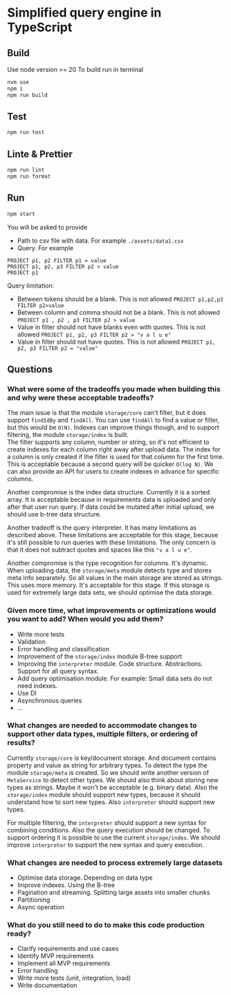# Simplified query engine in TypeScript

## Build

Use node version >= 20
To build run in terminal

```bash
nvm use
npm i
npm run build
```

## Test

```bash
npm run test
```

## Linte & Prettier

```bash
npm run lint
npm run format
```

## Run

```bash
npm start
```

You will be asked to provide

- Path to csv file with data. For example `./assets/data1.csv`
- Query. For example

```
PROJECT p1, p2 FILTER p1 = value
PROJECT p1, p2, p3 FILTER p2 > value
PROJECT p1
```

Query limitation:

- Between tokens should be a blank. This is not allowed `PROJECT p1,p2,p3 FILTER p2>value`
- Between column and comma should not be a blank. This is not allowed `PROJECT p1 , p2 , p3 FILTER p2 > value`
- Value in filter should not have blanks even with quotes. This is not allowed `PROJECT p1, p2, p3 FILTER p2 > "v a l u e"`
- Value in filter should not have quotes. This is not allowed `PROJECT p1, p2, p3 FILTER p2 = "value"`

## Questions

### What were some of the tradeoffs you made when building this and why were these acceptable tradeoffs?

The main issue is that the module `storage/core` can't filter, but it does support `findIdBy` and `findAll`. You can use `findAll` to find a value or filter, but this would be `O(N)`. Indexes can improve things though, and to support filtering, the module `storage/index` is built.  
The filter supports any column, number or string, so it's not efficient to create indexes for each column right away after upload data. The index for a column is only created if the filter is used for that column for the first time. This is acceptable because a second query will be quicker `O(log N)`. We can also provide an API for users to create indexes in advance for specific columns.

Another compromise is the index data structure. Currently it is a sorted array. It is acceptable because in requirements data is uploaded and only after that user run query. If data could be mutated after initial upload, we should use b-tree data structure.

Another tradeoff is the query interpreter. It has many limitations as described above. These limitations are acceptable for this stage, because it's still possible to run queries with these limitations. The only concern is that it does not subtract quotes and spaces like this `"v a l u e"`.

Another compromise is the type recognition for columns. It's dynamic. When uploading data, the `storage/meta` module detects type and stores meta info separately. So all values in the main storage are stored as strings. This uses more memory. It's acceptable for this stage. If this storage is used for extremely large data sets, we should optimise the data storage.

### Given more time, what improvements or optimizations would you want to add? When would you add them?

- Write more tests
- Validation
- Error handling and classification
- Improvement of the `storage/index` module B-tree support
- Improving the `interpreter` module. Code structure. Abstractions. Support for all query syntax.
- Add query optimisation module. For example: Small data sets do not need indexes.
- Use DI
- Asynchronous queries
- ...

### What changes are needed to accommodate changes to support other data types, multiple filters, or ordering of results?

Currently `storage/core` is key/document storage. And document contains property and value as string for arbitrary types.
To detect the type the module `storage/meta` is created. So we should write another version of `MetaService` to detect other types.
We should also think about storing new types as strings. Maybe it won't be acceptable (e.g. binary data).
Also the `storage/index` module should support new types, because it should understand how to sort new types.
Also `interpreter` should support new types.

For multiple filtering, the `interpreter` should support a new syntax for combining conditions. Also the query execution should be changed.
To support ordering it is possible to use the current `storage/index`. We should improve `interpreter` to support the new syntax and query execution.

### What changes are needed to process extremely large datasets

- Optimise data storage. Depending on data type
- Improve indexes. Using the B-tree
- Pagination and streaming. Splitting large assets into smaller chunks
- Partitioning
- Async operation

### What do you still need to do to make this code production ready?

- Clarify requirements and use cases
- Identify MVP requirements
- Implement all MVP requirements
- Error handling
- Write more tests (unit, integration, load)
- Write documentation
